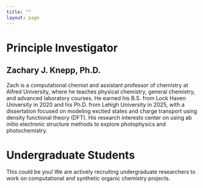 ```yaml
---
title: ""
layout: page
---
```

# Principle Investigator
## Zachary J. Knepp, Ph.D.
Zach is a computational chemist and assistant professor of chemistry at Alfred University, where he teaches physical chemistry, general chemistry, and advanced laboratory courses. He earned his B.S. from Lock Haven University in 2020 and his Ph.D. from Lehigh University in 2025, with a dissertation focused on modeling excited states and charge transport using density functional theory (DFT). His research interests center on using ab initio electronic structure methods to explore photophysics and photochemistry.  

# Undergraduate Students
This could be you! We are actively recruiting undergraduate researchers to work on computational and synthetic organic chemistry projects.
